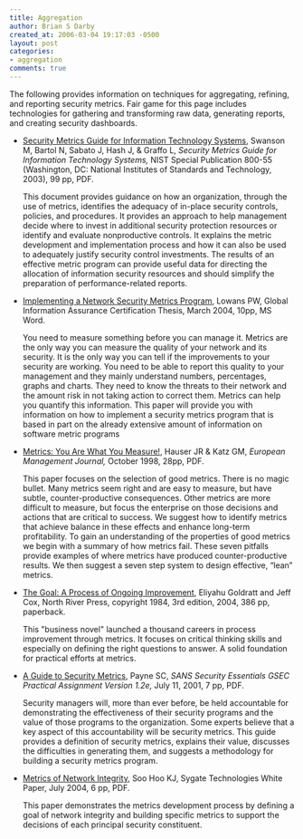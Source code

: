 ```yaml
---
title: Aggregation
author: Brian S Darby
created_at: 2006-03-04 19:17:03 -0500
layout: post
categories:
- aggregation
comments: true
---
```


The following provides information on techniques for aggregating, refining, and reporting security metrics. Fair game for this page includes technologies for gathering and transforming raw data, generating reports, and creating security dashboards.

* [Security Metrics Guide for Information Technology Systems](http://csrc.nist.gov/publications/nistpubs/800-55/sp800-55.pdf), Swanson M, Bartol N, Sabato J, Hash J, & Graffo L, _Security Metrics Guide for Information Technology Systems,_ NIST Special Publication 800-55 (Washington, DC:  National Institutes of Standards and Technology, 2003), 99 pp, PDF.

  This document provides guidance on how an organization, through the use of metrics, identifies  the adequacy of in-place security controls, policies, and procedures. It provides an approach to  help management decide where to invest in additional security protection resources or identify  and evaluate nonproductive controls. It explains the metric development and implementation  process and how it can also be used to adequately justify security control investments. The  results of an effective metric program can provide useful data for directing the allocation of  information security resources and should simplify the preparation of performance-related  reports.  
* [Implementing a Network Security Metrics Program](http://www.giac.org/practical/Paul_Lowans_GSEC.doc), Lowans PW, Global Information Assurance Certification Thesis, March 2004, 10pp, MS Word.

  You need to measure something before you can manage it.  Metrics are the only way you can measure the quality of your network and its security.  It is the only way you can tell if the improvements to your security are working.  You need to be able to report this quality to your management and they mainly understand numbers, percentages, graphs and charts.  They need to know the threats to their network and the amount risk in not taking action to correct them.  Metrics can help you quantify this information.  This paper will provide you with information on how to implement a security metrics program that is based in part on the already extensive amount of information on software metric programs
* [Metrics:  You Are What You Measure!](http://web.mit.edu/hauser/www/Papers/Hauser-Katz%20Measure%2004-98.pdf), Hauser JR & Katz GM, _European Management Journal,_ October 1998, 28pp, PDF.
  
  This paper focuses on the selection of good metrics. There is no magic bullet.  Many  metrics seem right and are easy to measure, but have subtle, counter-productive consequences.   Other metrics are more difficult to measure, but focus the enterprise on those decisions and  actions that are critical to success.  We suggest how to identify metrics that achieve balance in  these effects and enhance long-term profitability.  To gain an understanding of the properties of  good metrics we begin with a summary of how metrics fail.  These seven pitfalls provide  examples of where metrics have produced counter-productive results.  We then suggest a seven step system to design effective, &ldquo;lean&rdquo; metrics.  
* [The Goal: A Process of Ongoing Improvement](http://www.amazon.com/gp/product/0884271781/ref=ed_oe_p/103-5507249-5439838?%5Fencoding=UTF8), Eliyahu Goldratt and Jeff Cox, North River Press, copyright 1984, 3rd edition, 2004, 386 pp, paperback.
  
  This "business novel" launched a thousand careers in process improvement through metrics. It focuses on critical thinking skills and especially on defining the right questions to answer. A solid foundation for practical efforts at metrics. 
* [A Guide to Security Metrics](http://www.sans.org/rr/papers/5/55.pdf), Payne SC, _SANS Security Essentials GSEC Practical Assignment Version 1.2e,_ July 11, 2001, 7 pp, PDF.

  Security managers will, more than ever before, be held accountable for demonstrating the effectiveness of their security programs and the value of those programs to the  organization. Some experts believe that a key aspect of this accountability will be security metrics.  This guide provides a definition of security  metrics, explains their value, discusses the difficulties in generating them, and suggests a  methodology for building a security metrics program.  
* [Metrics of Network Integrity](https://www.securitymetrics.org/content/attach?page=Aggregation%2FMetrics.of.network.integrity.pdf), Soo Hoo KJ, Sygate Technologies White Paper, July 2004, 6 pp, PDF.
  
  This paper demonstrates the metrics development process by defining a goal of network integrity and building specific metrics to support the decisions of each principal security constituent.  
